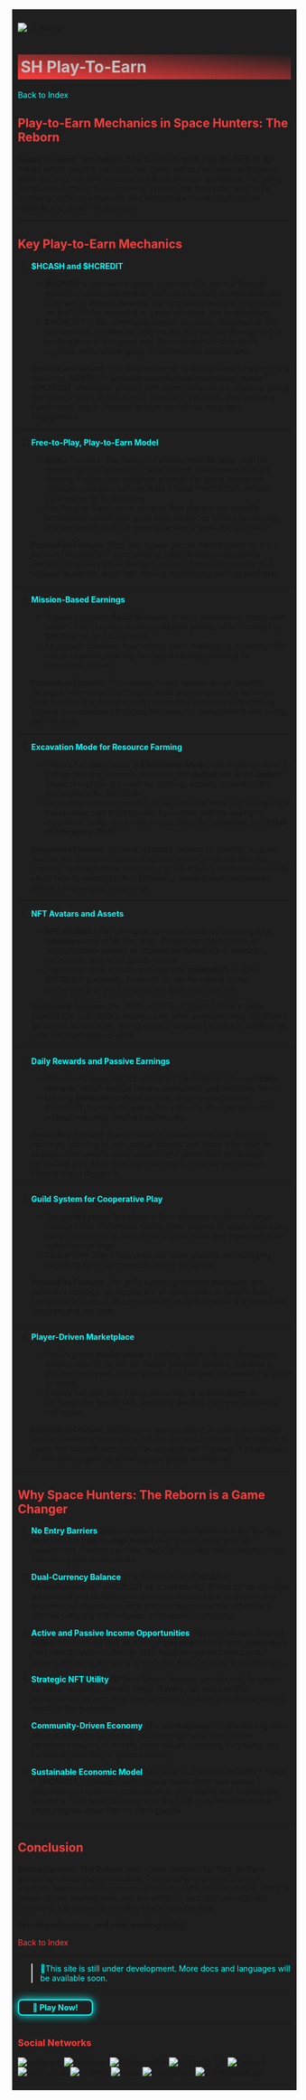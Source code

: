 <div style="background-color:#1F1F1F; padding:10px;">

![UI-Banner](../../../static/img/UI-Banner.jpg)
# <div style="background: linear-gradient(185deg, #1F1F1F, #FF3D3D); padding: 5px; color: #FFFFFF;"><span style="color:#c0c0c0"> SH Play-To-Earn
[<span style="color:#00FFFF">Back to Index</span>](../../../index.md)

## **<span style="color:#FF3D3D">Play-to-Earn Mechanics in Space Hunters: The Reborn</span>**

**Space Hunters: The Reborn** offers an innovative **Play-to-Earn (P2E)** model where players can enjoy the game without an initial investment while earning valuable assets and tokens through gameplay. The game introduces a unique dual-currency system that forms the core of its economy, offering a dynamic and community-driven approach to rewards and asset management.

---

## **<span style="color:#FF3D3D">Key Play-to-Earn Mechanics</span>**

1. **<span style="color:#00FFFF">$HCASH and $HCREDIT</span>**
   - **$HCASH** is the main in-game currency. It is earned through missions, tasks, and events, and used for daily transactions like purchasing **energy**, **boosts**, and upgrading avatars. Players rely on $HCASH for essential in-game activities and progression.
   - **$HCREDIT** is the community-driven currency, designed as the backbone of the **free-to-play** model. It is earned through active participation in the game and allows players to mint NFTs, upgrade tools, and engage in marketplace transactions.

   **Innovative Feature**: This dual-currency system provides balance and flexibility. **$HCASH** serves the needs of daily gameplay, while **$HCREDIT** empowers players with community-driven rewards, giving everyone a stake in the game's economy. Together, they create a sustainable, player-friendly system that drives long-term engagement.

---

2. **<span style="color:#00FFFF">Free-to-Play, Play-to-Earn Model</span>**
   - *Space Hunters: The Reborn* is entirely **free-to-play**, with no requirement for players to make upfront investments to start earning. Players can progress through the game, complete missions, and earn both **$HCASH** and **$HCREDIT** without purchasing NFTs or tokens.
   - The **Play-to-Earn** model ensures that players can steadily accumulate assets and grow their resources simply by playing and participating in the game’s various modes and activities.

   **Innovative Feature**: Most blockchain games have barriers to entry such as required NFT purchases or token investments. *Space Hunters* eliminates these barriers, making it more accessible to a broader audience, while still offering meaningful earning potential.

---

3. **<span style="color:#00FFFF">Mission-Based Earnings</span>**
   - Players complete **Basic Missions** to earn experience, items, and tokens. Each mission rewards **mission points**, which convert to **$HCASH** on an hourly basis.
   - As players advance, they unlock more challenging missions with higher rewards, offering increased earning potential for committed players.

   **Innovative Feature**: The mission-based system keeps players engaged with varied challenges, while providing steady earnings. The missions are designed with increasing complexity, rewarding players who develop strategies for resource management and energy optimization.

---

4. **<span style="color:#00FFFF">Excavation Mode for Resource Farming</span>**
   - Players can participate in **Excavation Mode**, which allows them to gather rare and valuable resources like **Aetherium** and **Lumium**. These resources are used for crafting, repairs, or sold on the marketplace for $HCREDIT.
   - Excavation requires careful management of tools and energy, and the success rate is influenced by avatars and the quality of excavation tools, each with unique stats like **cooldown** and **Proof of Efficiency (PoE)**.

   **Innovative Feature**: By tying resource farming to specific in-game mechanics, *Space Hunters* introduces strategy into the farming process, making it more than just a grind. Players must think critically about how to maximize their efficiency, making each excavation attempt a rewarding experience.

---

5. **<span style="color:#00FFFF">NFT Avatars and Assets</span>**
   - **NFT Avatars** offer gameplay enhancements by boosting **luck**, **influence**, and other key stats. Players can earn, trade, or upgrade these avatars to improve performance in missions, excavation, and other game modes.
   - Players can also acquire and upgrade **generators** to earn $HCREDIT passively. These NFTs can be traded in the marketplace or used to generate long-term rewards.

   **Innovative Feature**: The utility of NFTs in *Space Hunters* goes beyond just collectibles. Avatars and other assets provide significant gameplay advantages, giving players tangible benefits in addition to potential marketplace value.

---

6. **<span style="color:#00FFFF">Daily Rewards and Passive Earnings</span>**
   - Players are rewarded for consistent participation through **daily rewards**, which include tokens, resources, and exclusive items.
   - Owning **generators** allows players to generate passive $HCREDIT, turning the game into a source of ongoing income without requiring constant active play.

   **Innovative Feature**: *Space Hunters* blends active and passive earnings, catering to both casual players and those who wish to engage more deeply. Daily rewards and generators encourage consistent play while offering meaningful progress even when players aren't logged in.

---

7. **<span style="color:#00FFFF">Guild System for Cooperative Play</span>**
   - The **guild system** lets players form alliances to take on larger missions and challenges. Guilds allow players to share resources, assign engineers to each other’s generators, and maximize their collective earnings.
   - Cooperative play offers more lucrative rewards, encouraging players to form communities within the game.

   **Innovative Feature**: The guild system promotes teamwork and collective strategy, giving players an opportunity to benefit from social interactions. It also incentivizes guild formation with exclusive missions and bonuses.

---

8. **<span style="color:#00FFFF">Player-Driven Marketplace</span>**
   - The **in-game marketplace** is entirely player-driven. Resources, avatars, and NFTs can be traded between players, creating a dynamic economy where supply and demand determine the value of assets.
   - Players can sell their mined resources or crafted items in exchange for $HCREDIT, providing another pathway to earning real value.

   **Innovative Feature**: Unlike many games where in-game economies are controlled by developers, *Space Hunters* empowers its players to shape the marketplace. This decentralization of power is a hallmark of blockchain gaming, allowing true player ownership.

---

## **<span style="color:#FF3D3D">Why Space Hunters: The Reborn is a Game Changer</span>**

1. **<span style="color:#00FFFF">No Entry Barriers</span>**
   *Space Hunters* removes traditional entry barriers by offering a **free-to-play model** that doesn’t require initial investments. Players can start earning from day one, creating a truly inclusive game environment.

2. **<span style="color:#00FFFF">Dual-Currency Balance</span>**
   The combination of **$HCASH** for daily use and **$HCREDIT** as a community-driven currency offers a balanced and flexible economy. This ensures that both new and experienced players can earn and manage resources effectively, without suffering from inflation or economic instability.

3. **<span style="color:#00FFFF">Active and Passive Income Opportunities</span>**
   Players can earn through **active** missions, as well as through **passive** income from **generators**. This hybrid system caters to both hardcore gamers and casual players, allowing everyone to earn in a way that suits their playstyle.

4. **<span style="color:#00FFFF">Strategic NFT Utility</span>**
   **NFTs** in *Space Hunters* provide real, in-game benefits, not just cosmetic value. Players can improve their performance by acquiring and upgrading avatars and assets, adding depth to the gameplay.

5. **<span style="color:#00FFFF">Community-Driven Economy</span>**
   The **marketplace** is controlled by the players, allowing for organic economic growth. This system empowers players to dictate asset values, fostering a dynamic and constantly evolving in-game economy.

6. **<span style="color:#00FFFF">Sustainable Economic Model</span>**
   The balance between **$HCASH** and **$HCREDIT**, combined with various token sinks (like avatar upgrades and resource crafting), ensures a stable and sustainable economy. This scalability prevents the kind of hyperinflation that often plagues other Play-to-Earn games.

---

## **<span style="color:#FF3D3D">Conclusion</span>**

**Space Hunters: The Reborn** sets a new standard for **Play-to-Earn** games by combining an inclusive, free-to-play experience with a carefully balanced dual-currency economy. With innovative NFT utility, a player-driven marketplace, and the ability to earn both actively and passively, it is poised to redefine blockchain gaming.

**Join the adventure, and start earning today!**


[<span style="color:#FF3D3D">Back to Index</span>](../../../index.md)
<hr>

><span style="color:#00FFFF"> 🔧This site is still under development. More docs and languages will be available soon.</span>
<hr>
<a href="https://spacehunters.online" style="text-decoration:none;">
  <div style="display:inline-block; padding:4px 24px; background-color:#1F1F1F; color:#00FFFF; border: 2px solid #00FFFF; border-radius:8px; font-weight:bold; box-shadow: 0px 0px 15px #00FFFF; transition: background-color 0.3s, box-shadow 0.3s;">
    🚀 Play Now!
  </div>
</a>

<style>
  a:hover div {
    background-color: #00FFFF;
    color: #1F1F1F;
    box-shadow: 0px 0px 25px #00FFFF;
  }
</style>
****

### <span style="color:#FF3D3D"> Social Networks </span>

[![Telegram](https://img.shields.io/badge/Telegram-BOT-26A5E4?style=plastic&logo=telegram)](https://t.me/SpaceHuntersBot)
[![Telegram](https://img.shields.io/badge/Telegram-Announcements-26A5E4?style=plastic&logo=telegram)](https://t.me/spacehuntersnews)
[![Telegram EN](https://img.shields.io/badge/Telegram-Chat%20ENG-2CA5E0?style=plastic&logo=telegram)](https://t.me/spacehunterss)
[![Telegram EN](https://img.shields.io/badge/Telegram-Chat%20ESP-2CA5E0?style=plastic&logo=telegram)](https://t.me/shspanish)
[![Discord](https://img.shields.io/badge/Discord-Space%20Hunters-7289DA?style=plastic&logo=discord)](https://discord.gg/wpmzyJM9xb)
[![AtomicHub](https://img.shields.io/badge/AtomicHub-Space%20Hunters-EE474C?style=plastic&logo=atomichub)](https://wax.atomichub.io/explorer/collection/wax-mainnet/spacehunterz)
[![GitBook](https://img.shields.io/badge/GitBook-Space%20Hunters-7A8089?style=plastic&logo=gitbook)](https://spaceheroes.gitbook.io/space-hunters)
[![Zealy](https://img.shields.io/badge/Zealy-Space%20Hunters-FF69B4?style=plastic&logo=zealy)](https://zealy.io/cw/spacehuntersthereborn/invite/UroI4c6fhtB3SX65siHBX)
[![PlayToEarn](https://img.shields.io/badge/PlayToEarn-Space%20Hunters-34C759?style=plastic&logo=playtoearn)](https://playtoearn.com/blockchaingame/space-hunters-the-reborn?rel=search)
[![CoinMarketCap](https://img.shields.io/badge/CoinMarketCap-NFTSpaceHunters-03C9A9?style=plastic&logo=coinmarketcap)](https://coinmarketcap.com/community/profile/nftspacehunters/)
